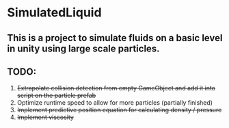 # SimulatedLiquid

## This is a project to simulate fluids on a basic level in unity using large scale particles.

## TODO:
1. ~~Extrapolate collision detection from empty GameObject and add it into script on the particle prefab~~
2. Optimize runtime speed to allow for more particles (partially finished)
3. ~~Implement predictive position equation for calculating density / pressure~~
4. ~~Implement viscosity~~
